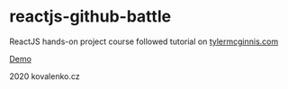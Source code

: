 # reactjs-github-battle

ReactJS hands-on project course
followed tutorial on [tylermcginnis.com](https://tylermcginnis.com/)

[Demo](https://battle.kovalenko.cz)

2020 kovalenko.cz
